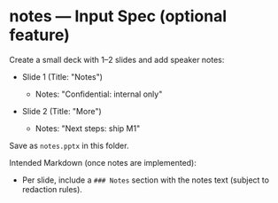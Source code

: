 # notes — Input Spec (optional feature)

Create a small deck with 1–2 slides and add speaker notes:

- Slide 1 (Title: "Notes")
  - Notes: "Confidential: internal only"

- Slide 2 (Title: "More")
  - Notes: "Next steps: ship M1"

Save as `notes.pptx` in this folder.

Intended Markdown (once notes are implemented):
- Per slide, include a `### Notes` section with the notes text (subject to redaction rules).
